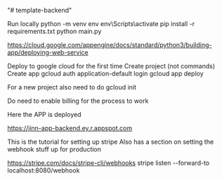 "# template-backend"

Run locally
python -m venv env
env\Scripts\activate
pip install -r requirements.txt
python main.py

https://cloud.google.com/appengine/docs/standard/python3/building-app/deploying-web-service

Deploy to google cloud for the first time
Create project (not commands)
Create app
gcloud auth application-default login
gcloud app deploy

For a new project also need to do gcloud init

Do need to enable billing for the process to work

Here the APP is deployed

https://jinn-app-backend.ey.r.appspot.com


This is the tutorial for setting up stripe
Also has a section on setting the webhook stuff up for production

https://stripe.com/docs/stripe-cli/webhooks
stripe listen --forward-to localhost:8080/webhook
